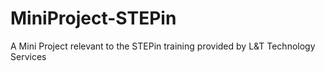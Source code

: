 # MiniProject-STEPin
A Mini Project relevant to the STEPin training provided by L&amp;T Technology Services
